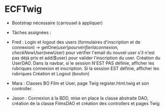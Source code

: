 # ECFTwig
 
- Bootstrap nécessaire (carrousel à appliquer)

- Tâches assignées :

- Fred : Login et logout des users (formulaires d'inscription et de connexion) -> getOne($user) pour vérifier la connexion, checkNewUser($newUser) pour vérifier l'email du nouvel user s'il n'est pas déjà pris et add($user) pour valider l'inscription du user. Création du UserDAO.
Dans la navbar, si le session N'EST PAS définie, afficher les rubriques connexion et inscription. Si la session EST définie, afficher les rubriques Création et Logout (bouton)

- Mara : Classes BO Film et User, page Twig register.html.twig et son controller.

- Jason : Connexion à la BDD, mise en place la classe abstraite DAO, création de la classe FilmsDAO et création des controllers et pages Twig